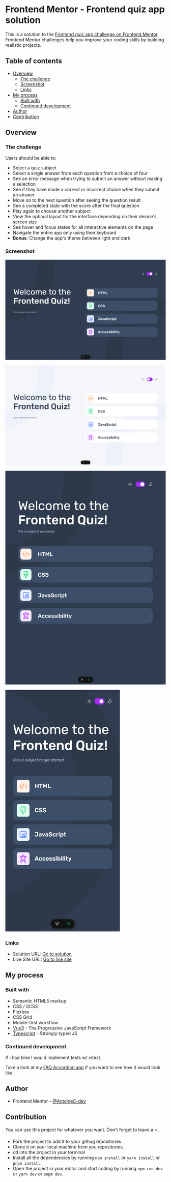 # Frontend Mentor - Frontend quiz app solution

This is a solution to the [Frontend quiz app challenge on Frontend Mentor](https://www.frontendmentor.io/challenges/frontend-quiz-app-BE7xkzXQnU). Frontend Mentor challenges help you improve your coding skills by building realistic projects.

## Table of contents

- [Overview](#overview)
  - [The challenge](#the-challenge)
  - [Screenshot](#screenshot)
  - [Links](#links)
- [My process](#my-process)
  - [Built with](#built-with)
  - [Continued development](#continued-development)
- [Author](#author)
- [Contribution](#contribution)

## Overview

### The challenge

Users should be able to:

- Select a quiz subject
- Select a single answer from each question from a choice of four
- See an error message when trying to submit an answer without making a selection
- See if they have made a correct or incorrect choice when they submit an answer
- Move on to the next question after seeing the question result
- See a completed state with the score after the final question
- Play again to choose another subject
- View the optimal layout for the interface depending on their device's screen size
- See hover and focus states for all interactive elements on the page
- Navigate the entire app only using their keyboard
- **Bonus**: Change the app's theme between light and dark

### Screenshot

![Frontend Quiz App | Desktop version (Dark)](./screens/desktop-dark.png)

![Frontend Quiz App | Desktop version (Light)](./screens/desktop-light.png)

![Frontend Quiz App | Tablet version](./screens/tablet.png)

![Frontend Quiz App | Mobile version](./screens/mobile.png)

### Links

- Solution URL: [Go to solution](https://www.frontendmentor.io/solutions/frontend-quiz-app-vue3---typescript---scss-yIgU1F2oiJ)
- Live Site URL: [Go to live site](https://frontend-quiz-app-acdev.vercel.app/)

## My process

### Built with

- Semantic HTML5 markup
- CSS / SCSS
- Flexbox
- CSS Grid
- Mobile-first workflow
- [Vue3](https://vuejs.org/) - The Progressive JavaScript Framework
- [Typescript](https://www.typescriptlang.org/) - Strongly typed JS

### Continued development

If i had time I would implement tests w/ vitest.

Take a look at my [FAQ Accordion app](https://github.com/mattari97/faq-accordion) if you want to see how it would look like.

## Author

- Frontend Mentor - [@AntoineC-dev](https://www.frontendmentor.io/profile/AntoineC-dev)

## Contribution

You can use this project for whatever you want. Don't forget to leave a ⭐.

- Fork the project to add it to your githug repositories.
- Clone it on your local machine from you repositories.
- cd into the project in your terminal
- Install all the dependencies by running `npm install` or `yarn install` or `pnpm install`.
- Open the project in your editor and start coding by running `npm run dev` or `yarn dev` or `pnpm dev`.
